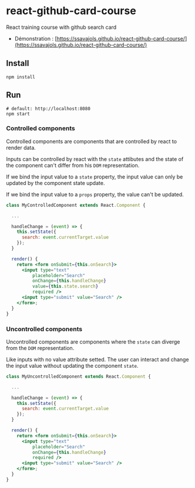 # react-github-card-course

React training course with github search card

- Démonstration : [https://ssavajols.github.io/react-github-card-course/](https://ssavajols.github.io/react-github-card-course/)

## Install

```shell
npm install
```

## Run

```shell
# default: http://localhost:8080
npm start
```

### Controlled components

Controlled components are components that are controlled by react to render data.

Inputs can be controlled by react with the `state` attibutes and the state of the component can't differ from his `DOM` representation.

If we bind the input value to a `state` property, the input value can only be updated by the component state update.

If we bind the input value to a `props` property, the value can't be updated.

```jsx
class MyControlledComponent extends React.Component {

  ...

  handleChange = (event) => {
    this.setState({
      search: event.currentTarget.value
    });
  }

  render() {
    return <form onSubmit={this.onSearch}>
      <input type="text"
          placeholder="Search"
          onChange={this.handleChange}
          value={this.state.search}
          required />
      <input type="submit" value="Search" />
    </form>;
  }
}
```

### Uncontrolled components

Uncontrolled components are components where the `state` can diverge from the `DOM` representation.

Like inputs with no value attribute setted. The user can interact and change the input value without updating the component `state`.

```jsx
class MyUncontrolledComponent extends React.Component {

  ...

  handleChange = (event) => {
    this.setState({
      search: event.currentTarget.value
    });
  }

  render() {
    return <form onSubmit={this.onSearch}>
      <input type="text"
          placeholder="Search"
          onChange={this.handleChange}
          required />
      <input type="submit" value="Search" />
    </form>;
  }
}
```